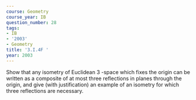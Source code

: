 ```yaml
---
course: Geometry
course_year: IB
question_number: 28
tags:
- IB
- '2003'
- Geometry
title: '3.I.4F '
year: 2003
---
```



Show that any isometry of Euclidean 3 -space which fixes the origin can be written as a composite of at most three reflections in planes through the origin, and give (with justification) an example of an isometry for which three reflections are necessary.